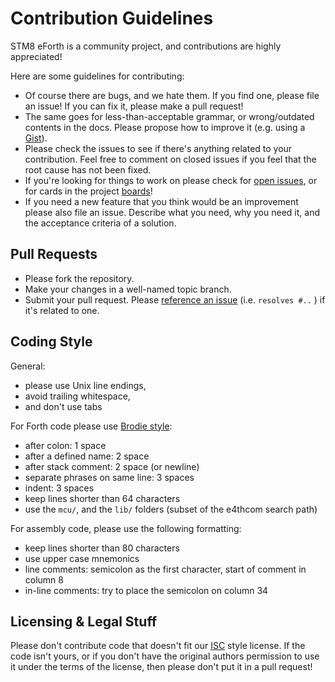 # Contribution Guidelines

STM8 eForth is a community project, and contributions are highly appreciated!

Here are some guidelines for contributing:

* Of course there are bugs, and we hate them. If you find one, please file an issue! If you can fix it, please make a pull request!
* The same goes for less-than-acceptable grammar, or wrong/outdated contents in the docs. Please propose how to improve it (e.g. using a [Gist](https://gist.github.com/)).
* Please check the issues to see if there's anything related to your contribution. Feel free to comment on closed issues if you feel that the root cause has not been fixed.
* If you're looking for things to work on please check for [open issues](https://github.com/TG9541/stm8ef/issues), or for cards in the project [boards](https://github.com/TG9541/stm8ef/projects)!
* If you need a new feature that you think would be an improvement please also file an issue. Describe what you need, why you need it, and the acceptance criteria of a solution.

## Pull Requests

* Please fork the repository.
* Make your changes in a well-named topic branch.
* Submit your pull request. Please [reference an issue](https://help.github.com/articles/closing-issues-using-keywords/) (i.e. `resolves #..` ) if it's related to one.

## Coding Style

General:
* please use Unix line endings,
* avoid trailing whitespace,
* and don't use tabs

For Forth code please use [Brodie style](http://www.forth.org/forth_style.html):
* after colon: 1 space
* after a defined name: 2 space
* after stack comment: 2 space (or newline)
* separate phrases on same line: 3 spaces
* indent: 3 spaces
* keep lines shorter than 64 characters
* use the `mcu/`, and the `lib/` folders (subset of the e4thcom search path)

For assembly code, please use the following formatting:
* keep lines shorter than 80 characters
* use upper case mnemonics
* line comments: semicolon as the first character, start of comment in column 8
* in-line comments: try to place the semicolon on column 34

## Licensing & Legal Stuff

Please don't contribute code that doesn't fit our [ISC](https://en.wikipedia.org/wiki/ISC_license) style license. 
If the code isn't yours, or if you don't have the original authors permission to use it under the terms of the license, then please don't put it in a pull request!
